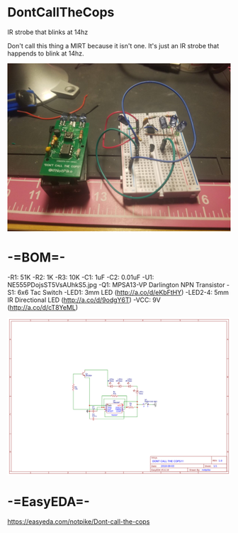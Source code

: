 # DontCallTheCops
IR strobe that blinks at 14hz

Don't call this thing a MIRT because it isn't one. It's just an IR strobe that happends to blink at 14hz.

![screenshot](/DojsST5VsAUhkS5.jpg)

# -=BOM=-
-R1: 51K 
-R2: 1K
-R3: 10K
-C1: 1uF
-C2: 0.01uF
-U1: NE555PDojsST5VsAUhkS5.jpg
-Q1: MPSA13-VP Darlington NPN Transistor
-S1: 6x6 Tac Switch
-LED1: 3mm LED (http://a.co/d/eKbFtHY)
-LED2-4: 5mm IR Directional LED (http://a.co/d/9odgY6T)
-VCC: 9V (http://a.co/d/cT8YeML)

![Diagram](/Schematic_Dont-call-the-cops_Sheet-1_20181030204900.png)


# -=EasyEDA=-
https://easyeda.com/notpike/Dont-call-the-cops
